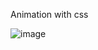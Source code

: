 Animation with css 

![image](https://github.com/user-attachments/assets/c5e2d693-92cd-44cf-bba0-1a1199884d58)
